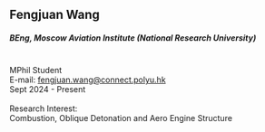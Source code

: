 ## Fengjuan Wang
##### BEng, Moscow Aviation Institute (National Research University)

<div align="justify">
<br/>MPhil Student
<br/>E-mail: <a href="mailto:fengjuan.wang@connect.polyu.hk">fengjuan.wang@connect.polyu.hk</a>
<br/>
Sept 2024 - Present
<br/><br/>
Research Interest: <br/>
Combustion, Oblique Detonation and Aero Engine Structure
</div>
